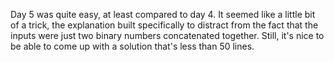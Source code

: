 Day 5 was quite easy, at least compared to day 4. It seemed like a little bit of a trick,
the explanation built specifically to distract from the fact that the inputs were just two
binary numbers concatenated together. Still, it's nice to be able to come up with a
solution that's less than 50 lines.
